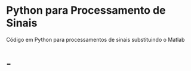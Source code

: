 # Python para Processamento de Sinais

Código em Python para processamentos de sinais substituindo o Matlab


# - 
